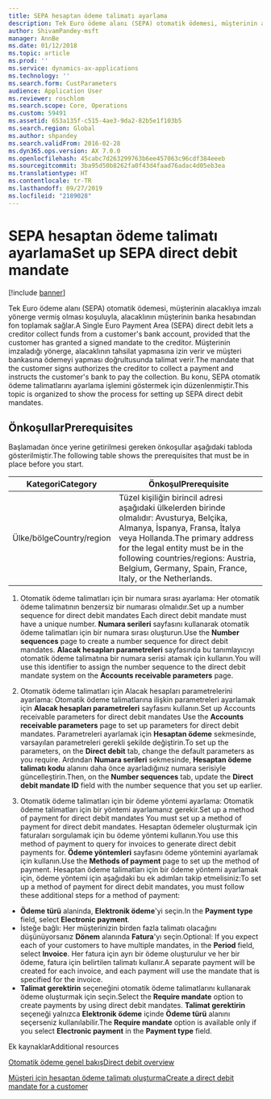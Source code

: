 ```yaml
---
title: SEPA hesaptan ödeme talimatı ayarlama
description: Tek Euro ödeme alanı (SEPA) otomatik ödemesi, müşterinin alacaklıya imzalı yönerge vermiş olması koşuluyla, alacaklının müşterinin banka hesabından fon toplamak sağlar.
author: ShivamPandey-msft
manager: AnnBe
ms.date: 01/12/2018
ms.topic: article
ms.prod: ''
ms.service: dynamics-ax-applications
ms.technology: ''
ms.search.form: CustParameters
audience: Application User
ms.reviewer: roschlom
ms.search.scope: Core, Operations
ms.custom: 59491
ms.assetid: 653a135f-c515-4ae3-9da2-82b5e1f103b5
ms.search.region: Global
ms.author: shpandey
ms.search.validFrom: 2016-02-28
ms.dyn365.ops.version: AX 7.0.0
ms.openlocfilehash: 45cabc7d263299763b6ee457063c96cdf384eeeb
ms.sourcegitcommit: 3ba95d50b8262fa0f43d4faad76adac4d05eb3ea
ms.translationtype: HT
ms.contentlocale: tr-TR
ms.lasthandoff: 09/27/2019
ms.locfileid: "2189028"
---
```

# <a name="set-up-sepa-direct-debit-mandate"></a><span data-ttu-id="2eca2-103">SEPA hesaptan ödeme talimatı ayarlama</span><span class="sxs-lookup"><span data-stu-id="2eca2-103">Set up SEPA direct debit mandate</span></span>

[!include [banner](../includes/banner.md)]

<span data-ttu-id="2eca2-104">Tek Euro ödeme alanı (SEPA) otomatik ödemesi, müşterinin alacaklıya imzalı yönerge vermiş olması koşuluyla, alacaklının müşterinin banka hesabından fon toplamak sağlar.</span><span class="sxs-lookup"><span data-stu-id="2eca2-104">A Single Euro Payment Area (SEPA) direct debit lets a creditor collect funds from a customer's bank account, provided that the customer has granted a signed mandate to the creditor.</span></span> <span data-ttu-id="2eca2-105">Müşterinin imzaladığı yönerge, alacaklının tahsilat yapmasına izin verir ve müşteri bankasına ödemeyi yapması doğrultusunda talimat verir.</span><span class="sxs-lookup"><span data-stu-id="2eca2-105">The mandate that the customer signs authorizes the creditor to collect a payment and instructs the customer's bank to pay the collection.</span></span> <span data-ttu-id="2eca2-106">Bu konu, SEPA otomatik ödeme talimatlarını ayarlama işlemini göstermek için düzenlenmiştir.</span><span class="sxs-lookup"><span data-stu-id="2eca2-106">This topic is organized to show the process for setting up SEPA direct debit mandates.</span></span>

## <a name="prerequisites"></a><span data-ttu-id="2eca2-107">Önkoşullar</span><span class="sxs-lookup"><span data-stu-id="2eca2-107">Prerequisites</span></span>
<span data-ttu-id="2eca2-108">Başlamadan önce yerine getirilmesi gereken önkoşullar aşağıdaki tabloda gösterilmiştir.</span><span class="sxs-lookup"><span data-stu-id="2eca2-108">The following table shows the prerequisites that must be in place before you start.</span></span>

| <span data-ttu-id="2eca2-109">Kategori</span><span class="sxs-lookup"><span data-stu-id="2eca2-109">Category</span></span>       | <span data-ttu-id="2eca2-110">Önkoşul</span><span class="sxs-lookup"><span data-stu-id="2eca2-110">Prerequisite</span></span>                                                                                                                                              |
|----------------|-----------------------------------------------------------------------------------------------------------------------------------------------------------|
| <span data-ttu-id="2eca2-111">Ülke/bölge</span><span class="sxs-lookup"><span data-stu-id="2eca2-111">Country/region</span></span> | <span data-ttu-id="2eca2-112">Tüzel kişiliğin birincil adresi aşağıdaki ülkelerden birinde olmalıdır: Avusturya, Belçika, Almanya, İspanya, Fransa, İtalya veya Hollanda.</span><span class="sxs-lookup"><span data-stu-id="2eca2-112">The primary address for the legal entity must be in the following countries/regions: Austria, Belgium, Germany, Spain, France, Italy, or the Netherlands.</span></span> |

1. <span data-ttu-id="2eca2-113">Otomatik ödeme talimatları için bir numara sırası ayarlama: Her otomatik ödeme talimatının benzersiz bir numarası olmalıdır.</span><span class="sxs-lookup"><span data-stu-id="2eca2-113">Set up a number sequence for direct debit mandates Each direct debit mandate must have a unique number.</span></span> <span data-ttu-id="2eca2-114">**Numara serileri** sayfasını kullanarak otomatik ödeme talimatları için bir numara sırası oluşturun.</span><span class="sxs-lookup"><span data-stu-id="2eca2-114">Use the **Number sequences** page to create a number sequence for direct debit mandates.</span></span> <span data-ttu-id="2eca2-115">**Alacak hesapları parametreleri** sayfasında bu tanımlayıcıyı otomatik ödeme talimatına bir numara serisi atamak için kullanın.</span><span class="sxs-lookup"><span data-stu-id="2eca2-115">You will use this identifier to assign the number sequence to the direct debit mandate system on the **Accounts receivable parameters** page.</span></span>

2. <span data-ttu-id="2eca2-116">Otomatik ödeme talimatları için Alacak hesapları parametrelerini ayarlama: Otomatik ödeme talimatlarına ilişkin parametreleri ayarlamak için **Alacak hesapları parametreleri** sayfasını kullanın.</span><span class="sxs-lookup"><span data-stu-id="2eca2-116">Set up Accounts receivable parameters for direct debit mandates Use the **Accounts receivable parameters** page to set up parameters for direct debit mandates.</span></span> <span data-ttu-id="2eca2-117">Parametreleri ayarlamak için **Hesaptan ödeme** sekmesinde, varsayılan parametreleri gerekli şekilde değiştirin.</span><span class="sxs-lookup"><span data-stu-id="2eca2-117">To set up the parameters, on the **Direct debit** tab, change the default parameters as you require.</span></span> <span data-ttu-id="2eca2-118">Ardından **Numara serileri** sekmesinde, **Hesaptan ödeme talimatı kodu** alanını daha önce ayarladığınız numara serisiyle güncelleştirin.</span><span class="sxs-lookup"><span data-stu-id="2eca2-118">Then, on the **Number sequences** tab, update the **Direct debit mandate ID** field with the number sequence that you set up earlier.</span></span>

3. <span data-ttu-id="2eca2-119">Otomatik ödeme talimatları için bir ödeme yöntemi ayarlama: Otomatik ödeme talimatları için bir yöntemi ayarlamanız gerekir.</span><span class="sxs-lookup"><span data-stu-id="2eca2-119">Set up a method of payment for direct debit mandates You must set up a method of payment for direct debit mandates.</span></span> <span data-ttu-id="2eca2-120">Hesaptan ödemeler oluşturmak için faturaları sorgulamak için bu ödeme yöntemi kullanın.</span><span class="sxs-lookup"><span data-stu-id="2eca2-120">You use this method of payment to query for invoices to generate direct debit payments for.</span></span> <span data-ttu-id="2eca2-121">**Ödeme yöntemleri** sayfasını ödeme yöntemini ayarlamak için kullanın.</span><span class="sxs-lookup"><span data-stu-id="2eca2-121">Use the **Methods of payment** page to set up the method of payment.</span></span> <span data-ttu-id="2eca2-122">Hesaptan ödeme talimatları için bir ödeme yöntemi ayarlamak için, ödeme yöntemi için aşağıdaki bu ek adımları takip etmelisiniz:</span><span class="sxs-lookup"><span data-stu-id="2eca2-122">To set up a method of payment for direct debit mandates, you must follow these additional steps for a method of payment:</span></span>

-   <span data-ttu-id="2eca2-123">**Ödeme türü** alaninda, **Elektronik ödeme**'yi seçin.</span><span class="sxs-lookup"><span data-stu-id="2eca2-123">In the **Payment type** field, select **Electronic payment**.</span></span>
-   <span data-ttu-id="2eca2-124">İsteğe bağlı: Her müşterinizin birden fazla talimatı olacağını düşünüyorsanız **Dönem** alanında **Fatura**'yı seçin.</span><span class="sxs-lookup"><span data-stu-id="2eca2-124">Optional: If you expect each of your customers to have multiple mandates, in the **Period** field, select **Invoice**.</span></span> <span data-ttu-id="2eca2-125">Her fatura için ayrı bir ödeme oluşturulur ve her bir ödeme, fatura için belirtilen talimatı kullanır.</span><span class="sxs-lookup"><span data-stu-id="2eca2-125">A separate payment will be created for each invoice, and each payment will use the mandate that is specified for the invoice.</span></span>
-   <span data-ttu-id="2eca2-126">**Talimat gerektirin** seçeneğini otomatik ödeme talimatlarını kullanarak ödeme oluşturmak için seçin.</span><span class="sxs-lookup"><span data-stu-id="2eca2-126">Select the **Require mandate** option to create payments by using direct debit mandates.</span></span> <span data-ttu-id="2eca2-127">**Talimat gerektirin** seçeneği yalnızca **Elektronik ödeme** içinde **Ödeme türü** alanını seçerseniz kullanılabilir.</span><span class="sxs-lookup"><span data-stu-id="2eca2-127">The **Require mandate** option is available only if you select **Electronic payment** in the **Payment type** field.</span></span>

<span data-ttu-id="2eca2-128">Ek kaynaklar</span><span class="sxs-lookup"><span data-stu-id="2eca2-128">Additional resources</span></span>

[<span data-ttu-id="2eca2-129">Otomatik ödeme genel bakış</span><span class="sxs-lookup"><span data-stu-id="2eca2-129">Direct debit overview</span></span>](sepa-direct-debit-overview.md) 

[<span data-ttu-id="2eca2-130">Müşteri için hesaptan ödeme talimatı oluşturma</span><span class="sxs-lookup"><span data-stu-id="2eca2-130">Create a direct debit mandate for a customer</span></span>](tasks/create-direct-debit-mandate-customer.md) 

